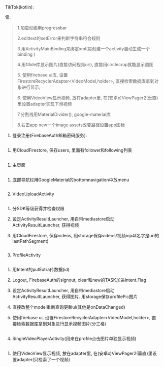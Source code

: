 TikTok(kotlin):

零:

> 1.加载动画用progressbar
>
> 2.edittext的setError来判断字符串符合规则
>
> 3.用ActivityMainBinding来绑定xml(每创建一个activity自动生成一个binding )
>
> 4.用Glide库显示图片(直接访问视频uri), 直接用circlecrop就能显示圆图
>
> 5\. 使用firebase ui库,
> 设置FirestoreRecyclerAdapter\<VideoModel,holder\>,
> 直接检索数据库拿到对象进行显示;
>
> 6\. 使用VideoView显示视频, 放在adapter里,
> 在(安卓x)ViewPager2(垂直)里设置adapter实现下滑视频
>
> 7.分割线用MaterialDivider(), google-material库
>
> 8.右击app new一个image assets改变路径设置app图标

1.  登录注册(FirebaseAuth邮箱密码服务):

```{=html}

```

1.  用CloudFirestore, 保存users, 里面有follower和following列表

```{=html}

```

1.  主页面

```{=html}

```

1.  底部导航栏用GoogleMaterial的bottomnavigation中放menu

```{=html}

```

2.  VideoUploadActivity

```{=html}

```

1.  分SDK等级获得并检查权限

2.  设定ActivityResultLauncher,
    用自带mediastore启动ActivityResultLauncher, 获得视频

3.  用CloudFirestore, 保存videos,
    用storage保存videos/视频mp4(名字是uri的lastPathSegment)

```{=html}

```

3.  ProfileActivity

```{=html}

```

1.  用Intent的putExtra传数据(id)

2.  Logout, FirebaseAuth的signout, clear和new的TASK加进Intent.Flag

3.  设定ActivityResultLauncher,
    用自带mediastore启动ActivityResultLauncher, 获得图片.
    用storage保存profilePic图片

4.  直接改整个model重新查询更新ui(其他是onDataChanged)

5.  使用firebase ui, 设置FirestoreRecyclerAdapter\<VideoModel,holder\>,
    直接检索数据库拿到对象进行显示视频图片(分三格)

```{=html}

```

4.  SingleVideoPlayerActivity(用来在profile点击图片单独显示视频)

```{=html}

```

1.  使用VideoView显示视频, 放在adapter里,
    在(安卓x)ViewPager2(垂直)里设置adapter(只检索了一个视频)
